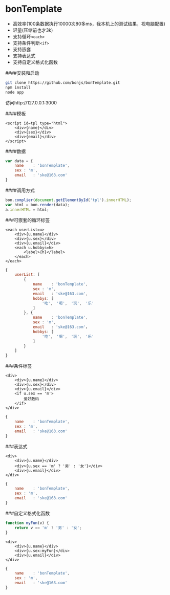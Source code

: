 # bonTemplate
* 高效率(100条数据执行10000次80多ms，我本机上的测试结果，视电脑配置)
* 轻量(压缩前也才3k)
* 支持循环```<each>```
* 支持条件判断```<if>```
* 支持嵌套
* 支持表达式
* 支持自定义格式化函数

####安装和启动
```Bash
git clone https://github.com/bonjs/bonTemplate.git
npm install
node app
```

访问http://127.0.0.1:3000

####模板
```
<script id=tpl type="html">
	<div>{name}</div>
	<div>{sex}</div>
	<div>{email}</div>
</script>
```
####数据
```javascript
var data = {
	name	: 'bonTemplate',
	sex	: 'm',
	email	: 'ske@163.com'
}
```
####调用方式
```javascript
bon.complier(document.getElementById('tpl').innerHTML);
var html = bon.render(data);
a.innerHTML = html;
```


###可嵌套的循环标签
```
<each userList=u>
	<div>{u.name}</div>
	<div>{u.sex}</div>
	<div>{u.email}</div>
	<each u.hobbys=h>
		<label>{h}</label>
	</each>
</each>
```
```javascript
{
	userList: [
		{
			name	: 'bonTemplate',
			sex	: 'm',
			email	: 'ske@163.com',
			hobbys: [
				'吃',　'喝',　'玩',　'乐'
			]
		}, {
			name	: 'bonTemplate',
			sex	: 'm',
			email	: 'ske@163.com'，
			hobbys: [
				'吃',　'喝',　'玩',　'乐'
			]
		}
	]
}
```

###条件标签
```
<div>
	<div>{u.name}</div>
	<div>{u.sex}</div>
	<div>{u.email}</div>
	<if u.sex == 'm'>
		爱好数码
	</if>
</div>
```
```javascript
{
	name	: 'bonTemplate',
	sex	: 'm',
	email	: 'ske@163.com'
}
```

###表达式
```
<div>
	<div>{u.name}</div>
	<div>{u.sex == 'm' ? '男' : '女'}</div>
	<div>{u.email}</div>
</div>
```
```javascript
{
	name	: 'bonTemplate',
	sex	: 'm',
	email	: 'ske@163.com'
}
```

###自定义格式化函数
```javascript
function myFun(v) {
	return v == 'm' ? '男' : '女';	
}
```

```
<div>
	<div>{u.name}</div>
	<div>{u.sex:myFun}</div>
	<div>{u.email}</div>
</div>
```
```javascript
{
	name	: 'bonTemplate',
	sex	: 'm',
	email	: 'ske@163.com'
}
